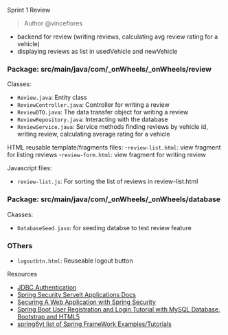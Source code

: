 Sprint 1 Review

> Author @vinceflores

- backend for review (writing reviews, calculating avg review rating for a vehicle)
- displaying reviews as list in usedVehicle and newVehicle

### Package: src/main/java/com/\_onWheels/\_onWheels/review

Classes:

- `Review.java`: Entity class
- `ReviewController.java`: Controller for writing a review
- `ReviewDTO.java`: The data transfer object for writing a review
- `ReviewRepository.java`: Interacting with the database
- `ReviewService.java`: Service methods finding reviews by vehicle id, writing review, calculating average rating for a vehicle

HTML reusable template/fragments files:
-`review-list.html`: view fragment for listing reviews
-`review-form.html`: view fragment for writing review

Javascript files:

- `review-list.js`: For sorting the list of reviews in review-list.html

### Package: src/main/java/com/\_onWheels/\_onWheels/database

Ckasses:

- `DatabaseSeed.java`: for seeding databse to test review feature

### OThers

- `logoutbtn.html`: Reuseable logout button

Resources

- [JDBC Authentication](https://docs.spring.io/spring-security/reference/servlet/authentication/passwords/jdbc.html)
- [Spring Security Servelt Applications Docs](https://docs.spring.io/spring-security/reference/servlet/index.html)
- [Securing A Web Application with Spring Security](https://spring.io/guides/gs/securing-web#initial)
- [Spring Boot User Registration and Login Tutorial with MySQL Database, Bootstrap and HTML5](https://youtu.be/b8KY3BlvaFE?si=tU6V8cSe1Id2YkHk)
- [spring6yt list of Spring FrameWork Examples/Tutorials](https://github.com/navinreddy20/spring6yt)
